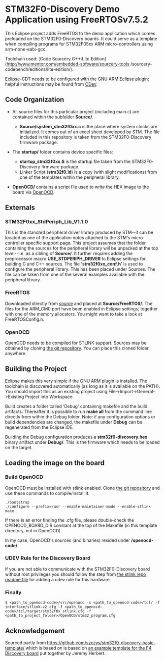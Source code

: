 STM32F0-Discovery Demo Application using FreeRTOSv7.5.2
=======================================================

This Eclipse project adds FreeRTOS to the demo application which comes
preloaded on the STM32F0-Discovery boards. It could serve as a template when
compiling programs for STM32F05xx ARM micro-controllers using arm-none-eabi-gcc.

Toolchain used:
[Code Sourcery G++:Lite Edition](http://www.mentor.com/embedded-software/sourcery-tools /sourcery-codebench/editions/lite-edition/).

Eclipse-CDT needs to be configured with the GNU ARM Eclipse plugin; helpful
instructions may be found from
[ODev](http://www.stf12.org/developers/ODeV.html#widget7).

Code Organization
-----------------

* All source files for this particular project (including main.c) are contained within the subfolder **Source/**.
  * **Source/system_stm32f0xx.c** is the place where system clocks are initialized. It comes out of an excel sheet developed by STM. The file included in this repository is taken from the STM32F0-Discovery firmware package.

* The **startup/** folder contains device specific files:
   * **startup_stm32f0xx.S** is the startup file taken from the STM32F0-Discovery firmware package.
   * Linker Script (**stm32f0.ld**) is a copy (with slight modifications) from one of the templates within the peripheral library.

* **OpenOCD/** contains a script file used to write the HEX image to the board via [OpenOCD](http://openocd.sourceforge.net/).

Externals
---------

### STM32F0xx_StdPeriph_Lib_V1.1.0

This is the standard peripheral driver library produced by STM--it can be
located as one of the application notes attached to the STM's micro-controller
specific support page. This project assumes that the folder containing the
sources for the peripheral library will be unpacked at the top level--i.e. as
a sibling of **Source/**.  It further requires adding the preprocessor macro
**USE_STDPERIPH_DRIVER** to Eclipse settings for building C and C++ sources.
The file '**stm32f0xx_conf.h**' is used to configure the peripheral library.
This has been placed under Sources. The file can be taken from one of the
several examples available with the peripheral library.

### FreeRTOS

Downloaded directly from [source](www.freertos.org) and placed at
**Source/FreeRTOS/**. The files for the ARM_CM0 port have been enabled in
Eclipse settings; together with one of the memory allocators. You might want
to take a look at FreeRTOSConfig.h.

### OpenOCD

OpenOCD needs to be compiled for STLINK support. Sources may be obtained by
cloning [the git repository](http://openocd.git.sourceforge.net/git/gitweb.cgi?p=openocd/openocd;a=summary). You can place this cloned folder anywhere.

Building the Project
--------------------

Eclipse makes this very simple if the GNU ARM plugin is installed. The
toolchain is discovered automatically (as long as it is available on the
PATH). You should import this as an existing project using
File->Import->General->Existing Project into Workspace.

Build creates a folder called 'Debug' containing makefile and the build
artifacts. Thereafter it is possible to run **make all** from the command line
directly from within the Debug folder. Note: if any configuration options or
build dependencies are changed, the makefile under **Debug** can be
regenerated from the Eclipse IDE.

Building the Debug configuration produces a **stm32f0-discovery.hex** binary
artifact under **Debug/**. This is the firmware which needs to be loaded on
the target.

Loading the image on the board
------------------------------

### Build OpenOCD

OpenOCD must be installed with stlink enabled. Clone [the git repository](http://openocd.git.sourceforge.net/git/gitweb.cgi?p=openocd/openocd;a=summary) and use these commands to compile/install it:

    ./bootstrap
    ./configure --prefix=/usr --enable-maintainer-mode --enable-stlink
    make

If there is an error finding the .cfg file, please double-check the
OPENOCD_BOARD_DIR constant at the top of the Makefile (in this template
directory, not in OpenOCD).

In my case, OpenOCD's sources (and binaries) resided under **<workspacedir>/openocd-code/**.

### UDEV Rule for the Discovery Board

If you are not able to communicate with the STM32F0-Discovery board without
root privileges you should follow the step from [the stlink repo readme file](https://github.com/texane/stlink#readme) for adding a udev rule for this
hardware.

### Finally

    $ <path_to_openocd-code>/src/openocd -s <path_to_openocd-code>/tcl/ -f interface/stlink-v2.cfg -f <path_to_openocd-code>/tcl/target/stm32f0x_stlink.cfg -f <path_to_project_folder>/OpenOCD/stm32_program.cfg


Acknowledgement
---------------

Sourced partly from https://github.com/szczys/stm32f0-discovery-basic-template/ which
is based on is based on [an example template for the F4 Discovery board](http://jeremyherbert.net/get/stm32f4_getting_started) put together by Jeremy Herbert.
